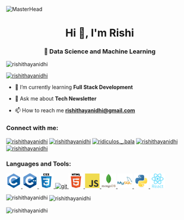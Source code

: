 ![MasterHead](https://github.com/rishithayanidhi/rishithayanidhi/assets/139577779/12df675c-8a3f-483d-a0df-a42ce5b23c1e)
<h1 align="center">Hi 👋, I'm Rishi</h1>
<h3 align="center">🔭 Data Science and Machine Learning</h3>

<p align="left"> <img src="https://komarev.com/ghpvc/?username=rishithayanidhi&label=Profile%20views&color=0e75b6&style=flat" alt="rishithayanidhi" /> </p>

<p align="left"> <a href="https://twitter.com/rishithayanidhi" target="blank"><img src="https://img.shields.io/twitter/follow/rishithayanidhi?logo=twitter&style=for-the-badge" alt="rishithayanidhi" /></a> </p>

- 🌱 I’m currently learning **Full Stack Development**

- 💬 Ask me about **Tech Newsletter**

- 📫 How to reach me **rishithayanidhi@gmail.com**

<h3 align="left">Connect with me:</h3>
<p align="left">
<a href="https://twitter.com/rishithayanidhi" target="blank"><img align="center" src="https://raw.githubusercontent.com/rahuldkjain/github-profile-readme-generator/master/src/images/icons/Social/twitter.svg" alt="rishithayanidhi" height="30" width="40" /></a>
<a href="https://linkedin.com/in/rishithayanidhi" target="blank"><img align="center" src="https://raw.githubusercontent.com/rahuldkjain/github-profile-readme-generator/master/src/images/icons/Social/linked-in-alt.svg" alt="rishithayanidhi" height="30" width="40" /></a>
<a href="https://instagram.com/ridiculos._.bala" target="blank"><img align="center" src="https://raw.githubusercontent.com/rahuldkjain/github-profile-readme-generator/master/src/images/icons/Social/instagram.svg" alt="ridiculos._.bala" height="30" width="40" /></a>
<a href="https://www.hackerrank.com/rishithayanidhi" target="blank"><img align="center" src="https://raw.githubusercontent.com/rahuldkjain/github-profile-readme-generator/master/src/images/icons/Social/hackerrank.svg" alt="rishithayanidhi" height="30" width="40" /></a>
<a href="https://www.leetcode.com/rishithayanidhi" target="blank"><img align="center" src="https://raw.githubusercontent.com/rahuldkjain/github-profile-readme-generator/master/src/images/icons/Social/leet-code.svg" alt="rishithayanidhi" height="30" width="40" /></a>
</p>

<h3 align="left">Languages and Tools:</h3>
<p align="left"> <a href="https://www.cprogramming.com/" target="_blank" rel="noreferrer"> <img src="https://raw.githubusercontent.com/devicons/devicon/master/icons/c/c-original.svg" alt="c" width="40" height="40"/> </a> <a href="https://www.w3schools.com/cpp/" target="_blank" rel="noreferrer"> <img src="https://raw.githubusercontent.com/devicons/devicon/master/icons/cplusplus/cplusplus-original.svg" alt="cplusplus" width="40" height="40"/> </a> <a href="https://www.w3schools.com/css/" target="_blank" rel="noreferrer"> <img src="https://raw.githubusercontent.com/devicons/devicon/master/icons/css3/css3-original-wordmark.svg" alt="css3" width="40" height="40"/> </a> <a href="https://git-scm.com/" target="_blank" rel="noreferrer"> <img src="https://www.vectorlogo.zone/logos/git-scm/git-scm-icon.svg" alt="git" width="40" height="40"/> </a> <a href="https://www.w3.org/html/" target="_blank" rel="noreferrer"> <img src="https://raw.githubusercontent.com/devicons/devicon/master/icons/html5/html5-original-wordmark.svg" alt="html5" width="40" height="40"/> </a> <a href="https://developer.mozilla.org/en-US/docs/Web/JavaScript" target="_blank" rel="noreferrer"> <img src="https://raw.githubusercontent.com/devicons/devicon/master/icons/javascript/javascript-original.svg" alt="javascript" width="40" height="40"/> </a> <a href="https://www.mongodb.com/" target="_blank" rel="noreferrer"> <img src="https://raw.githubusercontent.com/devicons/devicon/master/icons/mongodb/mongodb-original-wordmark.svg" alt="mongodb" width="40" height="40"/> </a> <a href="https://www.mysql.com/" target="_blank" rel="noreferrer"> <img src="https://raw.githubusercontent.com/devicons/devicon/master/icons/mysql/mysql-original-wordmark.svg" alt="mysql" width="40" height="40"/> </a> <a href="https://www.python.org" target="_blank" rel="noreferrer"> <img src="https://raw.githubusercontent.com/devicons/devicon/master/icons/python/python-original.svg" alt="python" width="40" height="40"/> </a> <a href="https://reactjs.org/" target="_blank" rel="noreferrer"> <img src="https://raw.githubusercontent.com/devicons/devicon/master/icons/react/react-original-wordmark.svg" alt="react" width="40" height="40"/> </a> </p>

<p><img align="left" src="https://github-readme-stats.vercel.app/api/top-langs?username=rishithayanidhi&show_icons=true&locale=en&layout=compact" alt="rishithayanidhi" /></p>

<p>&nbsp;<img align="center" src="https://github-readme-stats.vercel.app/api?username=rishithayanidhi&show_icons=true&locale=en" alt="rishithayanidhi" /></p>

<p><img align="center" src="https://github-readme-streak-stats.herokuapp.com/?user=rishithayanidhi&" alt="rishithayanidhi" /></p>


